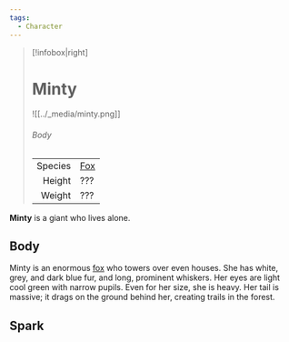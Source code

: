 ```yaml
---
tags:
  - Character
---
```

> [!infobox|right]
> # Minty
> ![[../_media/minty.png]]
> ###### Body
> |  |  |
> | ---: | ---- |
> | Species | [Fox](<../Species/Fox.md>) |
> | Height | ??? |
> | Weight | ??? |

**Minty** is a giant who lives alone.

## Body
Minty is an enormous [fox](<../Species/Fox.md>) who towers over even houses. She has white, grey, and dark blue fur, and long, prominent whiskers. Her eyes are light cool green with narrow pupils. Even for her size, she is heavy. Her tail is massive; it drags on the ground behind her, creating trails in the forest.

## Spark
